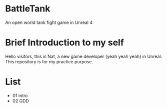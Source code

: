 # BattleTank
An open world tank fight game in Unreal 4

# Brief Introduction to my self
Hello visitors, this is Nat, a new game developer (yeah yeah yeah) in Unreal. This repository is for my practice purpose.

# List
* 01 intro
* 02 GDD
